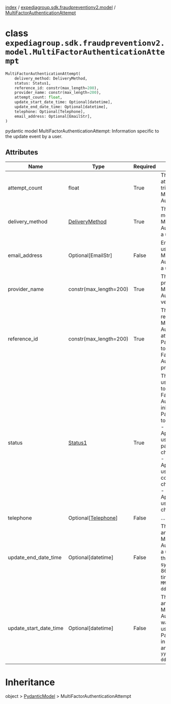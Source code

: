[index](index.md) /
[expediagroup.sdk.fraudpreventionv2.model](expediagroup.sdk.fraudpreventionv2.model.md)
/
[MultiFactorAuthenticationAttempt](MultiFactorAuthenticationAttempt.md)

# class `expediagroup.sdk.fraudpreventionv2.model.MultiFactorAuthenticationAttempt`

```python
MultiFactorAuthenticationAttempt(
    delivery_method: DeliveryMethod,
    status: Status1,
    reference_id: constr(max_length=200),
    provider_name: constr(max_length=200),
    attempt_count: float,
    update_start_date_time: Optional[datetime],
    update_end_date_time: Optional[datetime],
    telephone: Optional[Telephone],
    email_address: Optional[EmailStr],
)
```

pydantic model MultiFactorAuthenticationAttempt: Information specific to
the update event by a user.

## Attributes

| Name                   | Type                                  | Required | Description                                                                                                                                                                                                                                                                                                                             |
| ---------------------- | ------------------------------------- | -------- | --------------------------------------------------------------------------------------------------------------------------------------------------------------------------------------------------------------------------------------------------------------------------------------------------------------------------------------- |
| attempt_count          | float                                 | True     | The number of attempts a user tried for this Multi-Factor Authentication.                                                                                                                                                                                                                                                               |
| delivery_method        | [DeliveryMethod](DeliveryMethod.md)   | True     | The delivery method of the Multi-Factor Authentication to a user.                                                                                                                                                                                                                                                                       |
| email_address          | Optional\[EmailStr\]                  | False    | Email address used for the Multi-Factor Authentication by a user.                                                                                                                                                                                                                                                                       |
| provider_name          | constr(max_length=200)                | True     | The vendor providing the Multi-Factor Authentication verification.                                                                                                                                                                                                                                                                      |
| reference_id           | constr(max_length=200)                | True     | The identifier related to a Multi-Factor Authentication attempt by the Partner’s system to the Multi-Factor Authentication provider.                                                                                                                                                                                                    |
| status                 | [Status1](Status1.md)                 | True     | The status of a user’‘s response to the Multi-Factor Authentication initiated by the Partner’‘s system to the user.’<br/>- `SUCCESS` - Applicable if the user successfully passed the challenge.<br/>- `ABANDON` - Applicable if the user did not complete the challenge.<br/>- `FAILED` - Applicable if the user failed the challenge. |
| telephone              | Optional\[[Telephone](Telephone.md)\] | False    | …                                                                                                                                                                                                                                                                                                                                       |
| update_end_date_time   | Optional\[datetime\]                  | False    | The local date and time the Multi-Factor Authentication to a user ended in the Partner’s system, in ISO-8601 date and time format `yyyy-MM-ddTHH:mm:ss.SSSZ`.                                                                                                                                                                           |
| update_start_date_time | Optional\[datetime\]                  | False    | The local date and time the Multi-Factor Authentication was initiated to a user from the Partner’s system, in ISO-8601 date and time format `yyyy-MM-ddTHH:mm:ss.SSSZ`.                                                                                                                                                                 |

# Inheritance

object > [PydanticModel](PydanticModel.md) >
MultiFactorAuthenticationAttempt
